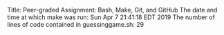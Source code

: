 Title: Peer-graded Assignment: Bash, Make, Git, and GitHub
The date and time at which make was run: Sun Apr  7 21:41:18 EDT 2019
The number of lines of code contained in guessinggame.sh: 29
